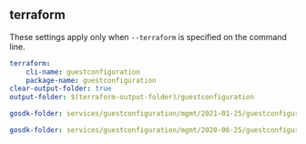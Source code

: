 
## terraform

These settings apply only when `--terraform` is specified on the command line.

``` yaml $(terraform)
terraform:
    cli-name: guestconfiguration
    package-name: guestconfiguration
clear-output-folder: true
output-folder: $(terraform-output-folder)/guestconfiguration
```

``` yaml $(tag) == 'package-2021-01-25' && $(terraform)
gosdk-folder: services/guestconfiguration/mgmt/2021-01-25/guestconfiguration
```

``` yaml $(tag) == 'package-2020-06-25' && $(terraform)
gosdk-folder: services/guestconfiguration/mgmt/2020-06-25/guestconfiguration
```

